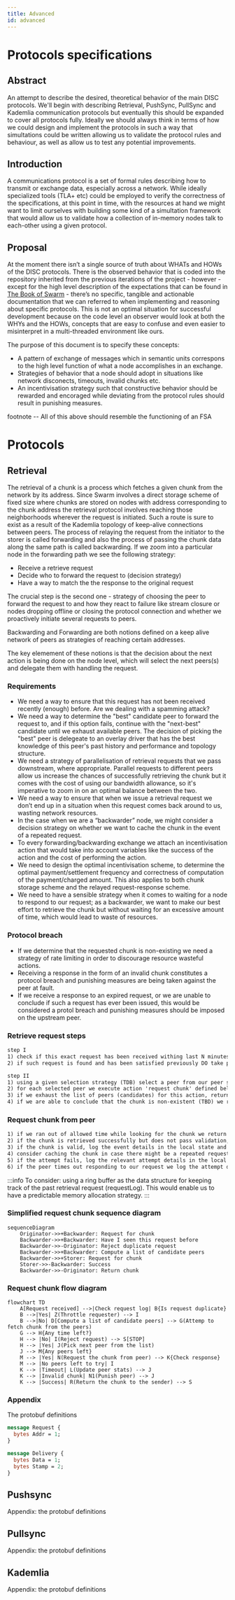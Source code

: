 ```yaml
---
title: Advanced
id: advanced
---
```


# Protocols specifications

## Abstract

An attempt to describe the desired, theoretical behavior of the main DISC protocols.
We'll begin with describing Retrieval, PushSync, PullSync and Kademlia communication protocols but eventually this should be expanded to cover all protocols fully.
Ideally we should always think in terms of how we could design and implement the protocols in such a way that simultations could be written allowing us to validate the protocol rules and behaviour, as well as allow us to test any potential improvements.

## Introduction

A communications protocol is a set of formal rules describing how to transmit or exchange data, especially across a network.
While ideally specialized tools (TLA+ etc) could be employed to verify the correctness of the specifications, at this point in time, with the resources at hand we might want to limit ourselves with building some kind of a simultation framework that would allow us to validate how a collection of in-memory nodes talk to each-other using a given protocol.

## Proposal

At the moment there isn’t a single source of truth about WHATs and HOWs of the DISC protocols.
There is the observed behavior that is coded into the repository inherited from the previous iterations of the project - however - except for the high level description of the expectations that can be found in <a href="/the-book-of-swarm.pdf" target="_blank" rel="noopener noreferrer">The Book of Swarm</a> - there’s no specific, tangible and actionable documentation that we can referred to when implementing and reasoning about specific protocols.
This is not an optimal situation for successful development because on the code level an observer would look at both the WHYs and the HOWs, concepts that are easy to confuse and even easier to misinterpret in a multi-threaded environment like ours.

The purpose of this document is to specify these concepts:

- A pattern of exchange of messages which in semantic units correspons to the high level function of what a node accomplishes in an exchange.
- Strategies of behavior that a node should adopt in situations like network disconects, timeouts, invalid chunks etc.
- An incentivisation strategy such that constructive behavior should be rewarded and encoraged while deviating from the protocol rules should result in punishing measures.

footnote --
All of this above should resemble the functioning of an FSA

# Protocols

## Retrieval

The retrieval of a chunk is a process which fetches a given chunk from the network by its address. Since Swarm involves a direct storage scheme of fixed size where chunks are stored on nodes with address corresponding to the chunk address the retrieval protocol involves reaching those neighborhoods wherever the request is initiated. Such a route is sure to exist as a result of the Kademlia topology of keep-alive connections between peers. The process of relaying the request from the initiator to the storer is called forwarding and also the process of passing the chunk data along the same path is called backwarding. If we zoom into a particular node in the forwarding path we see the following strategy:

- Receive a retrieve request
- Decide who to forward the request to (decision strategy)
- Have a way to match the the response to the original request

The crucial step is the second one - strategy of choosing the peer to forward the request to and how they react to failure like stream closure or nodes dropping offline or closing the protocol connection and whether we proactively initiate several requests to peers.

Backwarding and Forwarding are both notions defined on a keep alive network of peers as strategies of reaching certain addresses.

The key elemement of these notions is that the decision about the next action is being done on the node level, which will select the next peers(s) and delegate them with handling the request.

### Requirements

- We need a way to ensure that this request has not been received recently (enough) before. Are we dealing with a spamming attack?
- We need a way to determine the "best" candidate peer to forward the request to, and if this option fails, continue with the "next-best" candidate until we exhaust available peers. The decision of picking the "best" peer is delegeate to an overlay driver that has the best knowledge of this peer's past history and performance and topology structure.
- We need a strategy of parallelisation of retrieval requests that we pass downstream, where appropriate. Parallel requests to different peers allow us increase the chances of successfully retrieving the chunk but it comes with the cost of using our bandwidth allowance, so it's imperative to zoom in on an optimal balance between the two.
- We need a way to ensure that when we issue a retrieval request we don’t end up in a situation when this request comes back around to us, wasting network resources.
- In the case when we are a “backwarder” node, we might consider a decision strategy on whether we want to cache the chunk in the event of a repeated request.
- To every forwarding/backwarding exchange we attach an incentivisation action that would take into account variables like the success of the action and the cost of performing the action.
- We need to design the optimal incentivisation scheme, to determine the optimal payment/settlement frequency and correctness of computation of the payment/charged amount. This also applies to both chunk storage scheme and the relayed request-response scheme.
- We need to have a sensible strategy when it comes to waiting for a node to respond to our request; as a backwarder, we want to make our best effort to retrieve the chunk but without waiting for an excessive amount of time, which would lead to waste of resources.

### Protocol breach

- If we determine that the requested chunk is non-existing we need a strategy of rate limiting in order to discourage resource wasteful actions.
- Receiving a response in the form of an invalid chunk constitutes a protocol breach and punishing measures are being taken against the peer at fault.
- If we receive a response to an expired request, or we are unable to conclude if such a request has ever been issued, this would be considered a protol breach and punishing measures should be imposed on the upstream peer.

### Retrieve request steps

```markdown
step I
1) check if this exact request has been received withing last N minutes
2) if such request is found and has been satisfied previously DO take punishing measures against the requester (blocklisting)

step II
1) using a given selection strategy (TDB) select a peer from our peer store
2) for each selected peer we execute action 'request chunk' defined below
3) if we exhaust the list of peers (candidates) for this action, return a 'failure to get chunk' response to the requester. We might consider increasing our peer connections pool to avoid such situation in the fugure
4) if we are able to conclude that the chunk is non-existent (TBD) we return 'chunk not found' to the requester and consider rate limiting measures against the requester.
```

### Request chunk from peer

```markdown
1) if we ran out of allowed time while looking for the chunk we return a 'timeout' response to the requester
2) if the chunk is retrieved successfully but does not pass validation, take punishing measures against the peer (blocklisting).
3) if the chunk is valid, log the event details in the local state and return the chunk to the requester
4) consider caching the chunk in case there might be a repeated request for it
5) if the attempt fails, log the relevant attempt details in the local state and repeat the attempt against a new peer
6) if the peer times out responding to our request we log the attempt details and repeat step II against a new peer
```

:::info
To consider: using a ring buffer as the data structure for keeping track of the past retrieval request (requestLog).
This would enable us to have a predictable memory allocation strategy.
:::

### Simplified request chunk sequence diagram

```mermaid
sequenceDiagram
    Originator->>+Backwarder: Request for chunk
    Backwarder->>+Backwarder: Have I seen this request before
    Backwarder->>-Originator: Reject duplicate request
    Backwarder->>+Backwarder: Compute a list of candidate peers
    Backwarder->>+Storer: Request for chunk
    Storer->>-Backwarder: Success
    Backwarder->>-Originator: Return chunk
```

### Request chunk flow diagram

```mermaid
flowchart TD
    A[Request received] -->|Check request log| B{Is request duplicate}
    B -->|Yes| Z(Throttle requester) --> I
    B -->|No| D[Compute a list of candidate peers] --> G(Attemp to fetch chunk from the peers)
    G --> H{Any time left?}
    H --> |No| I(Reject request) --> S[STOP]
    H --> |Yes| J(Pick next peer from the list)
    J --> M{Any peers left}
    M --> |Yes| N(Request the chunk from peer) --> K{Check response}
    M --> |No peers left to try| I
    K --> |Timeout| L(Update peer stats) --> J
    K --> |Invalid chunk| N1(Punish peer) --> J
    K --> |Success| R(Return the chunk to the sender) --> S
```

### Appendix

The protobuf definitions

```protobuf
message Request {
  bytes Addr = 1;
}

message Delivery {
  bytes Data = 1;
  bytes Stamp = 2;
}
```

## Pushsync

Appendix: the protobuf definitions

## Pullsync

Appendix: the protobuf definitions

## Kademlia

Appendix: the protobuf definitions
